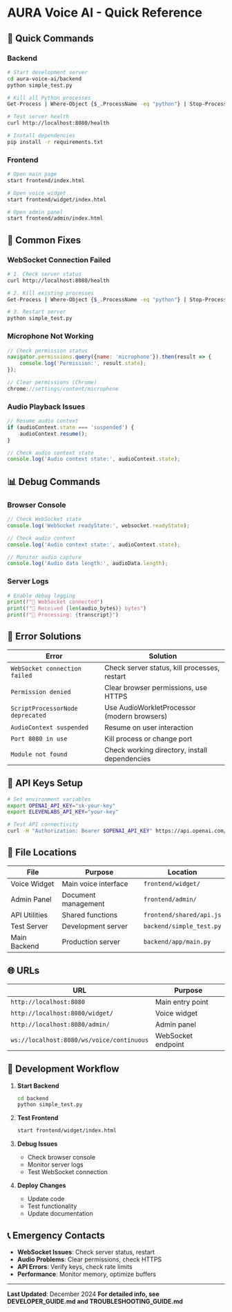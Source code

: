 # AURA Voice AI - Quick Reference

## 🚀 Quick Commands

### Backend
```bash
# Start development server
cd aura-voice-ai/backend
python simple_test.py

# Kill all Python processes
Get-Process | Where-Object {$_.ProcessName -eq "python"} | Stop-Process -Force

# Test server health
curl http://localhost:8080/health

# Install dependencies
pip install -r requirements.txt
```

### Frontend
```bash
# Open main page
start frontend/index.html

# Open voice widget
start frontend/widget/index.html

# Open admin panel
start frontend/admin/index.html
```

## 🔧 Common Fixes

### WebSocket Connection Failed
```bash
# 1. Check server status
curl http://localhost:8080/health

# 2. Kill existing processes
Get-Process | Where-Object {$_.ProcessName -eq "python"} | Stop-Process -Force

# 3. Restart server
python simple_test.py
```

### Microphone Not Working
```javascript
// Check permission status
navigator.permissions.query({name: 'microphone'}).then(result => {
    console.log('Permission:', result.state);
});

// Clear permissions (Chrome)
chrome://settings/content/microphone
```

### Audio Playback Issues
```javascript
// Resume audio context
if (audioContext.state === 'suspended') {
    audioContext.resume();
}

// Check audio context state
console.log('Audio context state:', audioContext.state);
```

## 📊 Debug Commands

### Browser Console
```javascript
// Check WebSocket state
console.log('WebSocket readyState:', websocket.readyState);

// Check audio context
console.log('Audio context state:', audioContext.state);

// Monitor audio capture
console.log('Audio data length:', audioData.length);
```

### Server Logs
```python
# Enable debug logging
print(f"🔌 WebSocket connected")
print(f"🎤 Received {len(audio_bytes)} bytes")
print(f"📝 Processing: {transcript}")
```

## 🐛 Error Solutions

| Error | Solution |
|-------|----------|
| `WebSocket connection failed` | Check server status, kill processes, restart |
| `Permission denied` | Clear browser permissions, use HTTPS |
| `ScriptProcessorNode deprecated` | Use AudioWorkletProcessor (modern browsers) |
| `AudioContext suspended` | Resume on user interaction |
| `Port 8080 in use` | Kill process or change port |
| `Module not found` | Check working directory, install dependencies |

## 🔑 API Keys Setup

```bash
# Set environment variables
export OPENAI_API_KEY="sk-your-key"
export ELEVENLABS_API_KEY="your-key"

# Test API connectivity
curl -H "Authorization: Bearer $OPENAI_API_KEY" https://api.openai.com/v1/models
```

## 📁 File Locations

| File | Purpose | Location |
|------|---------|----------|
| Voice Widget | Main voice interface | `frontend/widget/` |
| Admin Panel | Document management | `frontend/admin/` |
| API Utilities | Shared functions | `frontend/shared/api.js` |
| Test Server | Development server | `backend/simple_test.py` |
| Main Backend | Production server | `backend/app/main.py` |

## 🌐 URLs

| URL | Purpose |
|-----|---------|
| `http://localhost:8080` | Main entry point |
| `http://localhost:8080/widget/` | Voice widget |
| `http://localhost:8080/admin/` | Admin panel |
| `ws://localhost:8080/ws/voice/continuous` | WebSocket endpoint |

## 🔄 Development Workflow

1. **Start Backend**
   ```bash
   cd backend
   python simple_test.py
   ```

2. **Test Frontend**
   ```bash
   start frontend/widget/index.html
   ```

3. **Debug Issues**
   - Check browser console
   - Monitor server logs
   - Test WebSocket connection

4. **Deploy Changes**
   - Update code
   - Test functionality
   - Update documentation

## 📞 Emergency Contacts

- **WebSocket Issues**: Check server status, restart
- **Audio Problems**: Clear permissions, check HTTPS
- **API Errors**: Verify keys, check rate limits
- **Performance**: Monitor memory, optimize buffers

---

**Last Updated**: December 2024
**For detailed info, see DEVELOPER_GUIDE.md and TROUBLESHOOTING_GUIDE.md**
